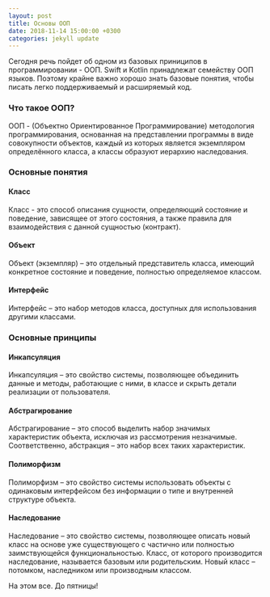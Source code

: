 ```yaml
---
layout: post
title: Основы ООП
date: 2018-11-14 15:00:00 +0300
categories: jekyll update
---
```

Сегодня речь пойдет об одном из базовых приниципов в программировании - ООП. Swift и Kotlin принадлежат семейству ООП языков. Поэтому крайне важно хорошо знать базовые понятия, чтобы писать легко поддерживаемый и расширяемый код.

### Что такое ООП?
ООП - (Объектно Ориентированное Программирование) методология программирования, основанная на представлении программы в виде совокупности объектов, каждый из которых является экземпляром определённого класса, а классы образуют иерархию наследования.

### Основные понятия

#### Класс
Класс - это способ описания сущности, определяющий состояние и поведение, зависящее от этого состояния, а также правила для взаимодействия с данной сущностью (контракт).

#### Объект
Объект (экземпляр) – это отдельный представитель класса, имеющий конкретное состояние и поведение, полностью определяемое классом.

#### Интерфейс
Интерфейс – это набор методов класса, доступных для использования другими классами. 

### Основные принципы

#### Инкапсуляция
Инкапсуляция – это свойство системы, позволяющее объединить данные и методы, работающие с ними, в классе и скрыть детали реализации от пользователя.

#### Абстрагирование
Абстрагирование – это способ выделить набор значимых характеристик объекта, исключая из рассмотрения незначимые. Соответственно, абстракция – это набор всех таких характеристик.

#### Полиморфизм
Полиморфизм – это свойство системы использовать объекты с одинаковым интерфейсом без информации о типе и внутренней структуре объекта.

#### Наследование
Наследование – это свойство системы, позволяющее описать новый класс на основе уже существующего с частично или полностью заимствующейся функциональностью. Класс, от которого производится наследование, называется базовым или родительским. Новый класс – потомком, наследником или производным классом.

На этом все. До пятницы!